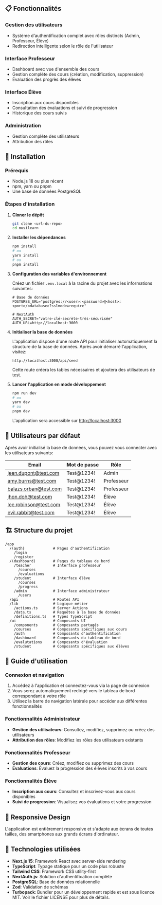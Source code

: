 ## 📋 Fonctionnalités

### Gestion des utilisateurs
- Système d'authentification complet avec rôles distincts (Admin, Professeur, Élève)
- Redirection intelligente selon le rôle de l'utilisateur

### Interface Professeur
- Dashboard avec vue d'ensemble des cours
- Gestion complète des cours (création, modification, suppression)
- Évaluation des progrès des élèves

### Interface Élève
- Inscription aux cours disponibles
- Consultation des évaluations et suivi de progression
- Historique des cours suivis

### Administration
- Gestion complète des utilisateurs
- Attribution des rôles

## 🚀 Installation

### Prérequis
- Node.js 18 ou plus récent
- npm, yarn ou pnpm
- Une base de données PostgreSQL

### Étapes d'installation

1. **Cloner le dépôt**
   ```bash
   git clone <url-du-repo>
   cd musilearn
   ```

2. **Installer les dépendances**
   ```bash
   npm install
   # ou
   yarn install
   # ou
   pnpm install
   ```

3. **Configuration des variables d'environnement**

   Créez un fichier `.env.local` à la racine du projet avec les informations suivantes:
   ```
   # Base de données
   POSTGRES_URL="postgres://<user>:<password>@<host>:<port>/<database>?sslmode=require"
   
   # NextAuth
   AUTH_SECRET="votre-clé-secrète-très-sécurisée"
   AUTH_URL=http://localhost:3000
   ```

4. **Initialiser la base de données**

   L'application dispose d'une route API pour initialiser automatiquement la structure de la base de données. Après avoir démarré l'application, visitez:
   ```
   http://localhost:3000/api/seed
   ```
   Cette route créera les tables nécessaires et ajoutera des utilisateurs de test.

5. **Lancer l'application en mode développement**
   ```bash
   npm run dev
   # ou
   yarn dev
   # ou
   pnpm dev
   ```

   L'application sera accessible sur [http://localhost:3000](http://localhost:3000)

## 🔑 Utilisateurs par défaut

Après avoir initialisé la base de données, vous pouvez vous connecter avec les utilisateurs suivants:

| Email | Mot de passe | Rôle |
|-------|-------------|------|
| jean.dupont@test.com | Test@1234! | Admin |
| amy.burns@test.com | Test@1234! | Professeur |
| balazs.orban@test.com | Test@1234! | Professeur |
| jhon.doh@test.com | Test@1234! | Élève |
| lee.robinson@test.com | Test@1234! | Élève |
| evil.rabbit@test.com | Test@1234! | Élève |

## 🏗️ Structure du projet

```
/app
  /(auth)             # Pages d'authentification
    /login
    /register
  /(dashboard)        # Pages du tableau de bord
    /teacher          # Interface professeur
      /courses
      /evaluations
    /student          # Interface élève
      /courses
      /progress
    /admin            # Interface administrateur
      /users
  /api                # Routes API
  /lib                # Logique métier
    /actions.ts       # Server Actions
    /data.ts          # Requêtes à la base de données
    /definitions.ts   # Types TypeScript
  /ui                 # Composants UI
    /components       # Composants partagés
    /courses          # Composants spécifiques aux cours
    /auth             # Composants d'authentification
    /dashboard        # Composants du tableau de bord
    /evalutations     # Composants d'évaluation
    /student          # Composants spécifiques aux élèves
```

## 🧭 Guide d'utilisation

### Connexion et navigation

1. Accédez à l'application et connectez-vous via la page de connexion
2. Vous serez automatiquement redirigé vers le tableau de bord correspondant à votre rôle
3. Utilisez la barre de navigation latérale pour accéder aux différentes fonctionnalités

### Fonctionnalités Administrateur

- **Gestion des utilisateurs**: Consultez, modifiez, supprimez ou créez des utilisateurs
- **Attribution des rôles**: Modifiez les rôles des utilisateurs existants

### Fonctionnalités Professeur

- **Gestion des cours**: Créez, modifiez ou supprimez des cours
- **Évaluations**: Évaluez la progression des élèves inscrits à vos cours

### Fonctionnalités Élève

- **Inscription aux cours**: Consultez et inscrivez-vous aux cours disponibles
- **Suivi de progression**: Visualisez vos évaluations et votre progression

## 📱 Responsive Design

L'application est entièrement responsive et s'adapte aux écrans de toutes tailles, des smartphones aux grands écrans d'ordinateur.

## 🔧 Technologies utilisées

- **Next.js 15**: Framework React avec server-side rendering
- **TypeScript**: Typage statique pour un code plus robuste
- **Tailwind CSS**: Framework CSS utility-first
- **NextAuth.js**: Solution d'authentification complète
- **PostgreSQL**: Base de données relationnelle
- **Zod**: Validation de schémas
- **Turbopack**: Bundler pour un développement rapide
et est sous licence MIT. Voir le fichier LICENSE pour plus de détails.